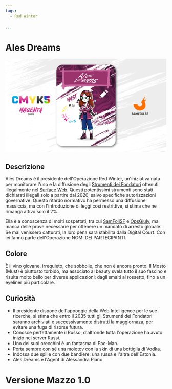 ```yaml
---
tags:
  - Red Winter

...
```


# Ales Dreams

![alesdreams](../eg/M/alesdrams.jpg)

## Descrizione

Ales Dreams è il presidente dell'Operazione Red Winter, un'iniziativa nata per monitorare l'uso e la diffusione degli [Strumenti dei Fondatori](../Remix/tool.md) ottenuti illegalmente nel [Surface Web](../Remix/deep.md). Questi potentissimi strumenti sono stati dichiarati illegali solo a partire dal 2020, salvo specifiche autorizzazioni governative. Questo ritardo normativo ha permesso una diffusione massiccia, ma con l'introduzione di leggi così restrittive, si stima che ne rimanga attivo solo il 2%.

Ella è a conoscenza di molti sospettati, tra cui [SamFollSF](../Remix/samfollsf.md) e [OpsGiuly](../Nero/opsg.md), ma manca delle prove necessarie per ottenere un mandato di arresto globale. Se mai venissero catturati, la loro pena sarà stabilita dalla Digital Court. Con lei fanno parte dell'Operazione NOMI DEI PARTECIPANTI.

## Colore

È il vino giovane, irrequieto, che sobbolle, che non è ancora pronto. Il Mosto (Must) è piuttosto torbido, ma associato al beauty svela tutto il suo fascino e risulta molto bello per diverse applicazioni: dagli smalti al rossetto, fino a un eyeliner più particolare.

## Curiosità

- Il presidente dispone dell'appoggio della Web Intelligence per le sue ricerche, si stima che entro il 2035 tutti gli Strumenti dei Fondatori saranno archiviati e successivamente distrutti la maggiornaza, per evitare una fuga di risorse futura.
- Conosce perfettamente il Russo, d'altronde tutta l'operazione ha avuto inizio nei server Russi.
- Uno dei suoi orecchini è un fantasma di Pac-Man.
- Porta sempre con sè una molotov con la skin di una bottiglia di Vodka.
- Indossa due spille con due bandiere: una russa e l'altra dell'Estonia.
- Ales Dreams è l'Agent di Alessandra Piano.

# Versione Mazzo 1.0